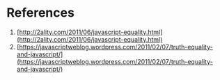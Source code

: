 # References

1. [http://2ality.com/2011/06/javascript-equality.html](http://2ality.com/2011/06/javascript-equality.html)
2. [https://javascriptweblog.wordpress.com/2011/02/07/truth-equality-and-javascript/](https://javascriptweblog.wordpress.com/2011/02/07/truth-equality-and-javascript/)

